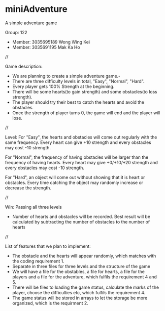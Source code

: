 # miniAdventure
A simple adventure game

Group: 122
- Member: 3035695189 Wong Wing Kei
- Member: 3035691195 Mak Ka Ho

//

Game description:
- We are planning to create a simple adventure game.- 
- There are three difficulty levels in total, "Easy", "Normal", "Hard".
- Every player gets 100% Strength at the beginning.
- There will be some hearts(to gain strength) and some obstacles(to loss strength).
- The player should try their best to catch the hearts and avoid the obstacles.
- Once the strength of player turns 0, the game will end and the player will lose.

//

Level:
For "Easy", the hearts and obstacles will come out regularly with the same frequency. Every heart can give +10 strength and every obstacles may cost -10 strength.

For "Normal", the frequency of having obstacles will be larger than the frequency of having hearts. Every heart may give +0/+10/+20 strength and every obstacles may cost -10 strength.

For "Hard", an object will come out without showing that it is heart or obstacles. Every time catching the object may randomly increase or decrease the strength.

//

Win: Passing all three levels 
- Number of hearts and obstacles will be recorded. Best result will be calculated by subtracting the number of obstacles to the number of hearts

// 

List of features that we plan to implement:
- The obstacle and the hearts will appear randomly, which matches with the coding requirement 1. 
- Separate in three files for three levels and the structure of the game
- We will have a file for the obstables, a file for hearts, a file for the players and a file for the adventure, which fulfils the requirement 4 and 5. 
- There will be files to loading the game status, calculate the marks of the player, choose the difficulties etc, which fulfils the requirement 4.
- The game status will be stored in arrays to let the storage be more organized, which is the requirment 2. 
